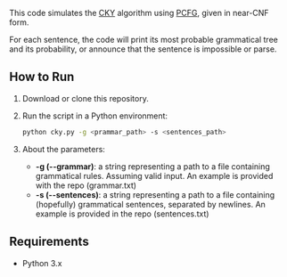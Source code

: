 This code simulates the [CKY](https://en.wikipedia.org/wiki/CYK_algorithm) algorithm using [PCFG](https://en.wikipedia.org/wiki/Probabilistic_context-free_grammar), given in near-CNF form.

For each sentence, the code will print its most probable grammatical tree and its probability, or announce that the sentence is impossible or parse.

## How to Run

1. Download or clone this repository.
2. Run the script in a Python environment:
   
   ```bash
   python cky.py -g <prammar_path> -s <sentences_path> 
3. About the parameters:
    - **-g (--grammar)**: a string representing a path to a file containing grammatical rules. Assuming valid input. An example is provided with the repo (grammar.txt)
    - **-s (--sentences)**: a string representing a path to a file containing (hopefully) grammatical sentences, separated by newlines. An example is provided in the repo (sentences.txt)

   
## Requirements
- Python 3.x
